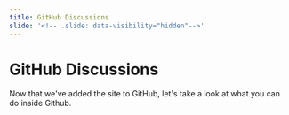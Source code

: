 ```yaml
---
title: GitHub Discussions
slide: '<!-- .slide: data-visibility="hidden"-->'
---
```


<!-- .slide: data-state="layout-title" class="bg-dark"-->

# GitHub Discussions

> > >

Now that we've added the site to GitHub, let's take a look at what you can do inside Github.

